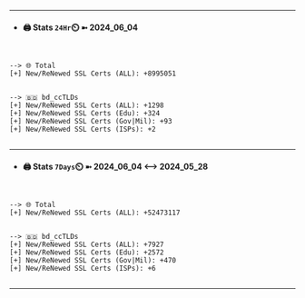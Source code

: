 

---
- #### 🖨️ **Stats** `24Hr`⏲️ ➼ 2024_06_04
```console


--> 🌐 Total
[+] New/ReNewed SSL Certs (ALL): +8995051


--> 🇧🇩 bd_ccTLDs
[+] New/ReNewed SSL Certs (ALL): +1298
[+] New/ReNewed SSL Certs (Edu): +324
[+] New/ReNewed SSL Certs (Gov|Mil): +93
[+] New/ReNewed SSL Certs (ISPs): +2


```

---
- #### 🖨️ **Stats** `7Days`⏲️ ➼ 2024_06_04 <--> 2024_05_28
```console


--> 🌐 Total
[+] New/ReNewed SSL Certs (ALL): +52473117


--> 🇧🇩 bd_ccTLDs
[+] New/ReNewed SSL Certs (ALL): +7927
[+] New/ReNewed SSL Certs (Edu): +2572
[+] New/ReNewed SSL Certs (Gov|Mil): +470
[+] New/ReNewed SSL Certs (ISPs): +6


```

---

